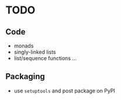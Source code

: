 TODO
====

Code
----
* monads
* singly-linked lists
* list/sequence functions
...

Packaging
---------
* use `setuptools` and post package on PyPI
